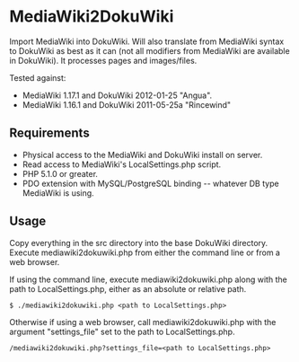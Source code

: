 MediaWiki2DokuWiki
==================

Import MediaWiki into DokuWiki. Will also translate from MediaWiki syntax to
DokuWiki as best as it can (not all modifiers from MediaWiki are available in
DokuWiki). It processes pages and images/files.

Tested against:

* MediaWiki 1.17.1 and DokuWiki 2012-01-25 "Angua".
* MediaWiki 1.16.1 and DokuWiki 2011-05-25a "Rincewind"


Requirements
------------

* Physical access to the MediaWiki and DokuWiki install on server.
* Read access to MediaWiki's LocalSettings.php script.
* PHP 5.1.0 or greater.
* PDO extension with MySQL/PostgreSQL binding -- whatever DB type MediaWiki is using.

Usage
-----

Copy everything in the src directory into the base DokuWiki directory. Execute
mediawiki2dokuwiki.php from either the command line or from a web browser.

If using the command line, execute mediawiki2dokuwiki.php along with the path
to LocalSettings.php, either as an absolute or relative path.

    $ ./mediawiki2dokuwiki.php <path to LocalSettings.php>

Otherwise if using a web browser, call mediawiki2dokuwiki.php with the
argument "settings_file" set to the path to LocalSettings.php.

    /mediawiki2dokuwiki.php?settings_file=<path to LocalSettings.php>
